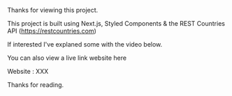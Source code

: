 Thanks for viewing this project.

This project is built using Next.js, Styled Components & the REST Countries API (https://restcountries.com)

If interested I've explaned some with the video below. 

You can also view a live link website here

Website : XXX

Thanks for reading. 



